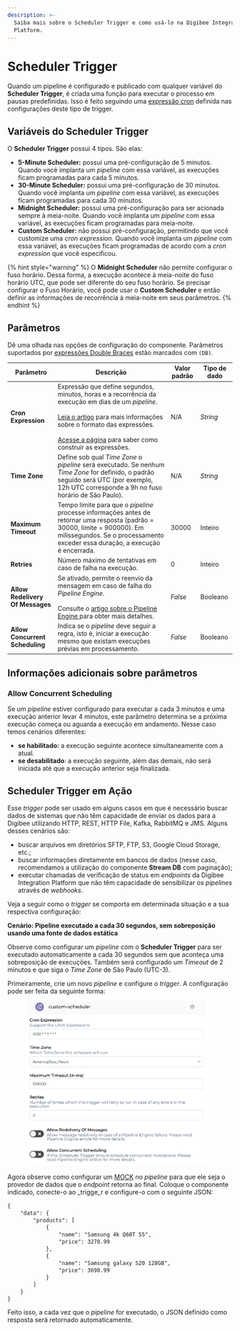 ```yaml
---
description: >-
  Saiba mais sobre o Scheduler Trigger e como usá-lo na Digibee Integration
  Platform.
---
```


# Scheduler Trigger

Quando um pipeline é configurado e publicado com qualquer variável do **Scheduler Trigger**, é criada uma função para executar o processo em pausas predefinidas. Isso é feito seguindo uma [expressão cron](https://pt.wikipedia.org/wiki/Crontab) definida nas configurações deste tipo de trigger.

## Variáveis do Scheduler Trigger

O **Scheduler Trigger** possui 4 tipos. São elas:&#x20;

* **5-Minute Scheduler:** possui uma pré-configuração de 5 minutos. Quando você implanta um _pipeline_ com essa variável, as execuções ficam programadas para cada 5 minutos.
* **30-Minute Scheduler:** possui uma pré-configuração de 30 minutos. Quando você implanta um _pipeline_ com essa variável, as execuções ficam programadas para cada 30 minutos.
* **Midnight Scheduler:** possui uma pré-configuração para ser acionada sempre à meia-noite. Quando você implanta um _pipeline_ com essa variável, as execuções ficam programadas para meia-noite.
* **Custom Scheduler:** não possui pré-configuração, permitindo que você customize uma _cron expression_. Quando você implanta um _pipeline_ com essa variável, as execuções ficam programadas de acordo com a _cron expression_ que você especificou.

{% hint style="warning" %}
O **Midnight Scheduler** não permite configurar o fuso horário. Dessa forma, a execução acontece à meia-noite do fuso horário UTC, que pode ser diferente do seu fuso horário. Se precisar configurar o Fuso Horário, você pode usar o **Custom Scheduler** e então definir as informações de recorrência à meia-noite em seus parâmetros.
{% endhint %}

## Parâmetros&#x20;

Dê uma olhada nas opções de configuração do componente. Parâmetros suportados por [expressões Double Braces](https://docs.digibee.com/documentation/v/pt-br/build/double-braces) estão marcados com `(DB)`.



<table data-full-width="true"><thead><tr><th>Parâmetro</th><th>Descrição</th><th>Valor padrão</th><th>Tipo de dado</th></tr></thead><tbody><tr><td><strong>Cron Expression</strong></td><td>Expressão que define segundos, minutos, horas e a recorrência da execução em dias de um <em>pipeline</em>. <br><br><a href="https://www.quartz-scheduler.org/documentation/quartz-2.3.0/tutorials/crontrigger.html">Leia o artigo</a> para mais informações sobre o formato das expressões. <br><br><a href="http://www.cronmaker.com/;jsessionid=node0yg1luk7x2ff1wkkgg3300x42224447.node0?0">Acesse a página</a> para saber como construir as expressões.  </td><td>N/A</td><td><em>String</em></td></tr><tr><td><strong>Time Zone</strong></td><td>Define sob qual <em>Time Zone</em> o <em>pipeline</em> será executado. Se nenhum <em>Time Zone</em> for definido, o padrão seguido será UTC (por exemplo, 12h UTC corresponde a 9h no fuso horário de São Paulo).</td><td>N/A</td><td><em>String</em></td></tr><tr><td><strong>Maximum Timeout</strong></td><td>Tempo limite para que o <em>pipeline</em> processe informações antes de retornar uma resposta (padrão = 30000, limite = 900000). Em milissegundos. Se o processamento exceder essa duração, a execução é encerrada.</td><td>30000</td><td>Inteiro</td></tr><tr><td><strong>Retries</strong></td><td>Número máximo de tentativas em caso de falha na execução.</td><td>0</td><td>Inteiro</td></tr><tr><td><strong>Allow Redelivery Of Messages</strong></td><td>Se ativado, permite o reenvio da mensagem em caso de falha do <em>Pipeline Engine</em>. <br><br>Consulte o <a href="https://docs.digibee.com/documentation/v/pt-br/plataforma/pipeline-engine">artigo sobre o Pipeline Engine </a>para obter mais detalhes.</td><td><em>False</em></td><td>Booleano</td></tr><tr><td><strong>Allow Concurrent Scheduling</strong></td><td>Indica se o <em>pipeline</em> deve seguir a regra, isto é, iniciar a execução mesmo que existam execuções prévias em processamento. </td><td><em>False</em></td><td>Booleano</td></tr></tbody></table>

## Informações adicionais sobre parâmetros

### **Allow Concurrent Scheduling**

Se um _pipeline_ estiver configurado para executar a cada 3 minutos e uma execução anterior levar 4 minutos, este parâmetro determina se a próxima execução começa ou aguarda a execução em andamento.  Nesse caso temos cenários diferentes:

* **se habilitado:** a execução seguinte acontece simultaneamente com a atual.
* **se desabilitado**: a execução seguinte, além das demais, não será iniciada até que a execução anterior seja finalizada.

## Scheduler Trigger em Ação <a href="#h_f67ca55d12" id="h_f67ca55d12"></a>

Esse _trigger_ pode ser usado em alguns casos em que é necessário buscar dados de sistemas que não têm capacidade de enviar os dados para a Digibee utilizando HTTP, REST, HTTP File, Kafka, RabbitMQ e JMS. Alguns desses cenários são:

* buscar arquivos em diretórios SFTP, FTP, S3, Google Cloud Storage, etc.;
* buscar informações diretamente em bancos de dados (nesse caso, recomendamos a utilização do componente **Stream DB** com paginação);
* executar chamadas de verificação de status em _endpoints_ da Digibee Integration Platform que não têm capacidade de sensibilizar os _pipelines_ através de _webhooks_.

Veja a seguir como o _trigger_ se comporta em determinada situação e a sua respectiva configuração:&#x20;

**Cenário: Pipeline executado a cada 30 segundos, sem sobreposição usando uma fonte de dados estática**

Observe como configurar um _pipeline_ com o **Scheduler Trigger** para ser executado automaticamente a cada 30 segundos sem que aconteça uma sobreposição de execuções. Também será configurado um _Timeout_ de 2 minutos e que siga o _Time Zone_ de São Paulo (UTC-3).

Primeiramente, crie um novo _pipeline_ e configure o _trigger_. A configuração pode ser feita da seguinte forma:

<figure><img src="../../.gitbook/assets/image (33).png" alt=""><figcaption></figcaption></figure>

Agora observe como configurar um [MOCK](../tools/json-generator.md) no _pipeline_ para que ele seja o provedor de dados que o _endpoint_ retorna ao final. Coloque o componente indicado, conecte-o ao _trigge_r e configure-o com o seguinte JSON:

```
{
    "data": {
        "products": [
            {
                "name": "Samsung 4k Q60T 55",
                "price": 3278.99
            },
            {
                "name": "Samsung galaxy S20 128GB",
                "price": 3698.99
            }
        ]
    }
}
```

Feito isso, a cada vez que o _pipeline_ for executado, o JSON definido como resposta será retornado automaticamente.

